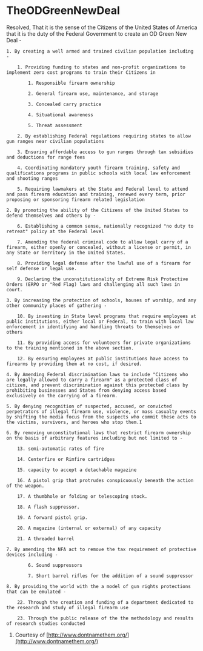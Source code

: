 # TheODGreenNewDeal
Resolved, That it is the sense of the Citizens of the United States of America that it is the duty of the Federal Government to create an OD Green New Deal - 

    1. By creating a well armed and trained civilian population including - 

        1. Providing funding to states and non-profit organizations to implement zero cost programs to train their Citizens in

            1. Responsible firearm ownership

            2. General firearm use, maintenance, and storage

            3. Concealed carry practice

            4. Situational awareness

            5. Threat assessment 

        2. By establishing Federal regulations requiring states to allow gun ranges near civilian populations

        3. Ensuring affordable access to gun ranges through tax subsidies and deductions for range fees

        4. Coordinating mandatory youth firearm training, safety and qualifications programs in public schools with local law enforcement and shooting ranges

        5. Requiring lawmakers at the State and Federal level to attend and pass firearm education and training, renewed every term, prior proposing or sponsoring firearm related legislation

    2. By promoting the ability of the Citizens of the United States to defend themselves and others by -

        6. Establishing a common sense, nationally recognized "no duty to retreat" policy at the Federal level

        7. Amending the federal criminal code to allow legal carry of a firearm, either openly or concealed, without a license or permit, in any State or Territory in the United States.

        8. Providing legal defense after the lawful use of a firearm for self defense or legal use.

        9. Declaring the unconstitutionality of Extreme Risk Protective Orders (ERPO or "Red Flag) laws and challenging all such laws in court.

    3. By increasing the protection of schools, houses of worship, and any other community places of gathering -

        10. By investing in State level programs that require employees at public institutions, either local or Federal, to train with local law enforcement in identifying and handling threats to themselves or others

        11. By providing access for volunteers for private organizations to the training mentioned in the above section.

        12. By ensuring employees at public institutions have access to firearms by providing them at no cost, if desired.

    4. By Amending Federal discrimination laws to include "Citizens who are legally allowed to carry a firearm" as a protected class of citizen, and prevent discrimination against this protected class by prohibiting businesses and States from denying access based exclusively on the carrying of a firearm.

    5. By denying recognition of suspected, accused, or convicted perpetrators of illegal firearm use, violence, or mass casualty events by shifting the media focus from the suspects who commit these acts to the victims, survivors, and heroes who stop them.1

    6. By removing unconstitutional laws that restrict firearm ownership on the basis of arbitrary features including but not limited to - 

        13. semi-automatic rates of fire

        14. Centerfire or Rimfire cartridges

        15. capacity to accept a detachable magazine 

        16. A pistol grip that protrudes conspicuously beneath the action of the weapon.

        17. A thumbhole or folding or telescoping stock.

        18. A flash suppressor.

        19. A forward pistol grip.

        20. A magazine (internal or external) of any capacity

        21. A threaded barrel

    7. By amending the NFA act to remove the tax requirement of protective devices including - 

            6. Sound suppressors

            7. Short barrel rifles for the addition of a sound suppressor

    8. By providing the world with the a model of gun rights protections that can be emulated - 

        22. Through the creation and funding of a department dedicated to the research and study of illegal firearm use

        23. Through the public release of the the methodology and results of research studies conducted

1. Courtesy of [http://www.dontnamethem.org/](http://www.dontnamethem.org/)


